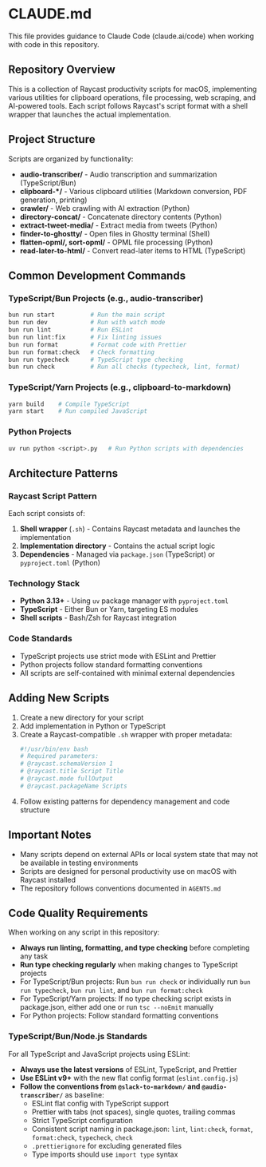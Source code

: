 # CLAUDE.md

This file provides guidance to Claude Code (claude.ai/code) when working with code in this repository.

## Repository Overview

This is a collection of Raycast productivity scripts for macOS, implementing various utilities for clipboard operations, file processing, web scraping, and AI-powered tools. Each script follows Raycast's script format with a shell wrapper that launches the actual implementation.

## Project Structure

Scripts are organized by functionality:
- **audio-transcriber/** - Audio transcription and summarization (TypeScript/Bun)
- **clipboard-*/** - Various clipboard utilities (Markdown conversion, PDF generation, printing)
- **crawler/** - Web crawling with AI extraction (Python)
- **directory-concat/** - Concatenate directory contents (Python)
- **extract-tweet-media/** - Extract media from tweets (Python)
- **finder-to-ghostty/** - Open files in Ghostty terminal (Shell)
- **flatten-opml/, sort-opml/** - OPML file processing (Python)
- **read-later-to-html/** - Convert read-later items to HTML (TypeScript)

## Common Development Commands

### TypeScript/Bun Projects (e.g., audio-transcriber)
```bash
bun run start          # Run the main script
bun run dev            # Run with watch mode
bun run lint           # Run ESLint
bun run lint:fix       # Fix linting issues
bun run format         # Format code with Prettier
bun run format:check   # Check formatting
bun run typecheck      # TypeScript type checking
bun run check          # Run all checks (typecheck, lint, format)
```

### TypeScript/Yarn Projects (e.g., clipboard-to-markdown)
```bash
yarn build    # Compile TypeScript
yarn start    # Run compiled JavaScript
```

### Python Projects
```bash
uv run python <script>.py   # Run Python scripts with dependencies
```

## Architecture Patterns

### Raycast Script Pattern
Each script consists of:
1. **Shell wrapper** (`.sh`) - Contains Raycast metadata and launches the implementation
2. **Implementation directory** - Contains the actual script logic
3. **Dependencies** - Managed via `package.json` (TypeScript) or `pyproject.toml` (Python)

### Technology Stack
- **Python 3.13+** - Using `uv` package manager with `pyproject.toml`
- **TypeScript** - Either Bun or Yarn, targeting ES modules
- **Shell scripts** - Bash/Zsh for Raycast integration

### Code Standards
- TypeScript projects use strict mode with ESLint and Prettier
- Python projects follow standard formatting conventions
- All scripts are self-contained with minimal external dependencies

## Adding New Scripts

1. Create a new directory for your script
2. Add implementation in Python or TypeScript
3. Create a Raycast-compatible `.sh` wrapper with proper metadata:
   ```bash
   #!/usr/bin/env bash
   # Required parameters:
   # @raycast.schemaVersion 1
   # @raycast.title Script Title
   # @raycast.mode fullOutput
   # @raycast.packageName Scripts
   ```
4. Follow existing patterns for dependency management and code structure

## Important Notes

- Many scripts depend on external APIs or local system state that may not be available in testing environments
- Scripts are designed for personal productivity use on macOS with Raycast installed
- The repository follows conventions documented in `AGENTS.md`

## Code Quality Requirements

When working on any script in this repository:
- **Always run linting, formatting, and type checking** before completing any task
- **Run type checking regularly** when making changes to TypeScript projects
- For TypeScript/Bun projects: Run `bun run check` or individually run `bun run typecheck`, `bun run lint`, and `bun run format:check`
- For TypeScript/Yarn projects: If no type checking script exists in package.json, either add one or run `tsc --noEmit` manually
- For Python projects: Follow standard formatting conventions

### TypeScript/Bun/Node.js Standards

For all TypeScript and JavaScript projects using ESLint:
- **Always use the latest versions** of ESLint, TypeScript, and Prettier
- **Use ESLint v9+** with the new flat config format (`eslint.config.js`)
- **Follow the conventions from `@slack-to-markdown/` and `@audio-transcriber/`** as baseline:
  - ESLint flat config with TypeScript support
  - Prettier with tabs (not spaces), single quotes, trailing commas
  - Strict TypeScript configuration
  - Consistent script naming in package.json: `lint`, `lint:check`, `format`, `format:check`, `typecheck`, `check`
  - `.prettierignore` for excluding generated files
  - Type imports should use `import type` syntax